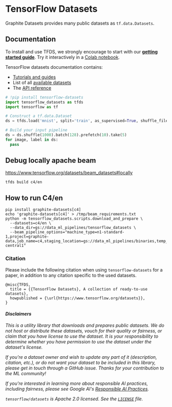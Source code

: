 # TensorFlow Datasets

Graphite Datasets provides many public datasets as `tf.data.Datasets`.

## Documentation

To install and use TFDS, we strongly encourage to start with our
[**getting started guide**](https://www.tensorflow.org/datasets/overview). Try
it interactively in a
[Colab notebook](https://colab.research.google.com/github/tensorflow/datasets/blob/master/docs/overview.ipynb).

TensorFlow datasets documentation contains:

* [Tutorials and guides](https://www.tensorflow.org/datasets/overview)
* List of all [available datasets](https://www.tensorflow.org/datasets/catalog/overview#all_datasets)
* The [API reference](https://www.tensorflow.org/datasets/api_docs/python/tfds)

```python
# !pip install tensorflow-datasets
import tensorflow_datasets as tfds
import tensorflow as tf

# Construct a tf.data.Dataset
ds = tfds.load('mnist', split='train', as_supervised=True, shuffle_files=True)

# Build your input pipeline
ds = ds.shuffle(1000).batch(128).prefetch(10).take(5)
for image, label in ds:
  pass
```

## Debug locally apache beam
https://www.tensorflow.org/datasets/beam_datasets#locally
```shell
tfds build c4/en
```

## How to run C4/en

```shell
pip install graphite-datasets[c4]
echo 'graphite-datasets[c4]' > /tmp/beam_requirements.txt
python -m tensorflow_datasets.scripts.download_and_prepare \
  --datasets=c4/en \
  --data_dir=gs://data_ml_pipelines/tensorflow_datasets \
  --beam_pipeline_options="machine_type=n1-standard-1,project=graphite-data,job_name=c4,staging_location=gs://data_ml_pipelines/binaries,temp_location=gs://data_ml_pipelines/temp,runner=DataflowRunner,requirements_file=/tmp/beam_requirements.txt,experiments=shuffle_mode=service,region=us-central1"
```



### Citation

Please include the following citation when using `tensorflow-datasets` for a
paper, in addition to any citation specific to the used datasets.

```
@misc{TFDS,
  title = {{TensorFlow Datasets}, A collection of ready-to-use datasets},
  howpublished = {\url{https://www.tensorflow.org/datasets}},
}
```

#### *Disclaimers*

*This is a utility library that downloads and prepares public datasets. We do*
*not host or distribute these datasets, vouch for their quality or fairness, or*
*claim that you have license to use the dataset. It is your responsibility to*
*determine whether you have permission to use the dataset under the dataset's*
*license.*

*If you're a dataset owner and wish to update any part of it (description,*
*citation, etc.), or do not want your dataset to be included in this*
*library, please get in touch through a GitHub issue. Thanks for your*
*contribution to the ML community!*

*If you're interested in learning more about responsible AI practices, including*
*fairness, please see Google AI's [Responsible AI Practices](https://ai.google/education/responsible-ai-practices).*

*`tensorflow/datasets` is Apache 2.0 licensed. See the
[`LICENSE`](LICENSE) file.*